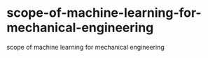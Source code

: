 # scope-of-machine-learning-for-mechanical-engineering
scope of machine learning for mechanical engineering
